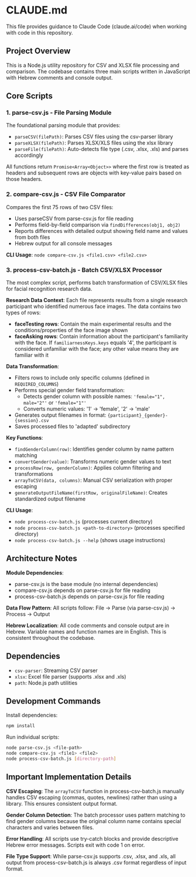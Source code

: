 # CLAUDE.md

This file provides guidance to Claude Code (claude.ai/code) when working with code in this repository.

## Project Overview

This is a Node.js utility repository for CSV and XLSX file processing and comparison. The codebase contains three main scripts written in JavaScript with Hebrew comments and console output.

## Core Scripts

### 1. parse-csv.js - File Parsing Module
The foundational parsing module that provides:
- `parseCSV(filePath)`: Parses CSV files using the csv-parser library
- `parseXLSX(filePath)`: Parses XLSX/XLS files using the xlsx library
- `parseFile(filePath)`: Auto-detects file type (.csv, .xlsx, .xls) and parses accordingly

All functions return `Promise<Array<Object>>` where the first row is treated as headers and subsequent rows are objects with key-value pairs based on those headers.

### 2. compare-csv.js - CSV File Comparator
Compares the first 75 rows of two CSV files:
- Uses parseCSV from parse-csv.js for file reading
- Performs field-by-field comparison via `findDifferences(obj1, obj2)`
- Reports differences with detailed output showing field name and values from both files
- Hebrew output for all console messages

**CLI Usage**: `node compare-csv.js <file1.csv> <file2.csv>`

### 3. process-csv-batch.js - Batch CSV/XLSX Processor
The most complex script, performs batch transformation of CSV/XLSX files for facial recognition research data.

**Research Data Context**:
Each file represents results from a single research participant who identified numerous face images. The data contains two types of rows:
- **faceTesting rows**: Contain the main experimental results and the conditions/properties of the face image shown
- **faceAsking rows**: Contain information about the participant's familiarity with the face. If `familiarnessKeys.keys` equals '4', the participant is considered unfamiliar with the face; any other value means they are familiar with it

**Data Transformation**:
- Filters rows to include only specific columns (defined in `REQUIRED_COLUMNS`)
- Performs special gender field transformation:
  - Detects gender column with possible names: `'female="1", male="2"'` or `'female="1"'`
  - Converts numeric values: '1' → 'female', '2' → 'male'
- Generates output filenames in format: `{participant}_{gender}-{session}.csv`
- Saves processed files to 'adapted' subdirectory

**Key Functions**:
- `findGenderColumn(row)`: Identifies gender column by name pattern matching
- `convertGender(value)`: Transforms numeric gender values to text
- `processRow(row, genderColumn)`: Applies column filtering and transformations
- `arrayToCSV(data, columns)`: Manual CSV serialization with proper escaping
- `generateOutputFileName(firstRow, originalFileName)`: Creates standardized output filename

**CLI Usage**:
- `node process-csv-batch.js` (processes current directory)
- `node process-csv-batch.js <path-to-directory>` (processes specified directory)
- `node process-csv-batch.js --help` (shows usage instructions)

## Architecture Notes

**Module Dependencies**:
- parse-csv.js is the base module (no internal dependencies)
- compare-csv.js depends on parse-csv.js for file reading
- process-csv-batch.js depends on parse-csv.js for file reading

**Data Flow Pattern**:
All scripts follow: File → Parse (via parse-csv.js) → Process → Output

**Hebrew Localization**:
All code comments and console output are in Hebrew. Variable names and function names are in English. This is consistent throughout the codebase.

## Dependencies

- `csv-parser`: Streaming CSV parser
- `xlsx`: Excel file parser (supports .xlsx and .xls)
- `path`: Node.js path utilities

## Development Commands

Install dependencies:
```bash
npm install
```

Run individual scripts:
```bash
node parse-csv.js <file-path>
node compare-csv.js <file1> <file2>
node process-csv-batch.js [directory-path]
```

## Important Implementation Details

**CSV Escaping**: The `arrayToCSV` function in process-csv-batch.js manually handles CSV escaping (commas, quotes, newlines) rather than using a library. This ensures consistent output format.

**Gender Column Detection**: The batch processor uses pattern matching to find gender columns because the original column name contains special characters and varies between files.

**Error Handling**: All scripts use try-catch blocks and provide descriptive Hebrew error messages. Scripts exit with code 1 on error.

**File Type Support**: While parse-csv.js supports .csv, .xlsx, and .xls, all output from process-csv-batch.js is always .csv format regardless of input format.
